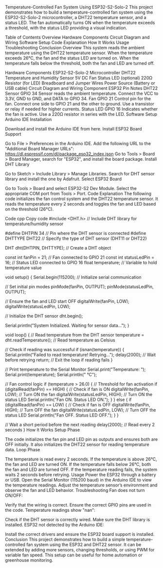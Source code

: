 Temperature-Controlled Fan System Using ESP32-S2-Solo-2
This project demonstrates how to build a temperature-controlled fan system using the ESP32-S2-Solo-2 microcontroller, a DHT22 temperature sensor, and a status LED. The fan automatically turns ON when the temperature exceeds a threshold, with the status LED providing a visual indication.

Table of Contents
Overview
Hardware Components
Circuit Diagram and Wiring
Software Setup
Code Explanation
How It Works
Usage
Troubleshooting
Conclusion
Overview
This system reads the ambient temperature using the DHT22 temperature sensor. When the temperature exceeds 26°C, the fan and the status LED are turned on. When the temperature falls below the threshold, both the fan and LED are turned off.

Hardware Components
ESP32-S2-Solo-2 Microcontroller
DHT22 Temperature and Humidity Sensor
5V DC Fan
Status LED (optional)
220Ω Resistor (for LED)
Breadboard and Jumper Wires
Power Source (Battery or USB cable)
Circuit Diagram and Wiring
Component	ESP32 Pin	Notes
DHT22 Sensor	GPIO 34	Sensor reads the ambient temperature. Connect the VCC to 3.3V, GND to GND, and DATA to GPIO 34.
Fan	GPIO 21	Control pin for the fan. Connect one side to GPIO 21 and the other to ground. Use a transistor or relay if needed for higher currents.
Status LED	GPIO 16	Indicates whether the fan is active. Use a 220Ω resistor in series with the LED.
Software Setup
Arduino IDE Installation

Download and install the Arduino IDE from here.
Install ESP32 Board Support

Go to File > Preferences in the Arduino IDE.
Add the following URL to the "Additional Board Manager URLs":
https://dl.espressif.com/dl/package_esp32_index.json
Go to Tools > Board > Board Manager, search for "ESP32", and install the board package.
Install DHT Library

Go to Sketch > Include Library > Manage Libraries.
Search for DHT sensor library and install the one by Adafruit.
Select ESP32 Board

Go to Tools > Board and select ESP32-S2 Dev Module.
Select the appropriate COM port from Tools > Port.
Code Explanation
The following code initializes the fan control system and the DHT22 temperature sensor. It reads the temperature every 2 seconds and toggles the fan and LED based on the threshold (26°C).

Code
cpp
Copy code
#include <DHT.h>  // Include DHT library for temperature/humidity sensor

#define DHTPIN 34       // Pin where the DHT sensor is connected
#define DHTTYPE DHT22   // Specify the type of DHT sensor (DHT11 or DHT22)

DHT dht(DHTPIN, DHTTYPE);  // Create a DHT object

const int fanPin = 21;         // Fan connected to GPIO 21
const int statusLedPin = 16;   // Status LED connected to GPIO 16
float temperature;             // Variable to hold temperature value

void setup() {
  Serial.begin(115200);  // Initialize serial communication
  
  // Set initial pin modes
  pinMode(fanPin, OUTPUT);
  pinMode(statusLedPin, OUTPUT);

  // Ensure the fan and LED start OFF
  digitalWrite(fanPin, LOW);
  digitalWrite(statusLedPin, LOW);

  // Initialize the DHT sensor
  dht.begin();  

  Serial.println("System Initialized. Waiting for sensor data...");
}

void loop() {
  // Read temperature from the DHT sensor
  temperature = dht.readTemperature();  // Read temperature as Celsius

  // Check if reading was successful
  if (isnan(temperature)) {
    Serial.println("Failed to read temperature! Retrying...");
    delay(2000);  // Wait before retrying
    return;  // Exit the loop if reading fails
  }

  // Print temperature to the Serial Monitor
  Serial.print("Temperature: ");
  Serial.print(temperature);
  Serial.println(" °C");

  // Fan control logic
  if (temperature > 26.0) {  // Threshold for fan activation
    if (digitalRead(fanPin) == HIGH) {  // Check if fan is ON
      digitalWrite(fanPin, LOW);      // Turn ON the fan
      digitalWrite(statusLedPin, HIGH);  // Turn ON the status LED
      Serial.println("Fan ON. Status LED ON.");
    }
  } else {
    if (digitalRead(fanPin) == LOW) {  // Check if fan is OFF
      digitalWrite(fanPin, HIGH);       // Turn OFF the fan
      digitalWrite(statusLedPin, LOW);  // Turn OFF the status LED
      Serial.println("Fan OFF. Status LED OFF.");
    }
  }

  // Wait a short period before the next reading
  delay(2000);  // Read every 2 seconds
}
How It Works
Setup Phase

The code initializes the fan pin and LED pin as outputs and ensures both are OFF initially.
It also initializes the DHT22 sensor for reading temperature data.
Loop Phase

The temperature is read every 2 seconds.
If the temperature is above 26°C, the fan and LED are turned ON.
If the temperature falls below 26°C, both the fan and LED are turned OFF.
If the temperature reading fails, the system waits 2 seconds before retrying.
Usage
Power the ESP32 through a battery or USB.
Open the Serial Monitor (115200 baud) in the Arduino IDE to view the temperature readings.
Adjust the temperature sensor’s environment and observe the fan and LED behavior.
Troubleshooting
Fan does not turn ON/OFF:

Verify that the wiring is correct.
Ensure the correct GPIO pins are used in the code.
Temperature readings show "nan":

Check if the DHT sensor is correctly wired.
Make sure the DHT library is installed.
ESP32 not detected by the Arduino IDE:

Install the correct drivers and ensure the ESP32 board support is installed.
Conclusion
This project demonstrates how to build a simple temperature-controlled fan system using the ESP32 and DHT22 sensor. It can be extended by adding more sensors, changing thresholds, or using PWM for variable fan speed. This setup can be useful for home automation or greenhouse monitoring.
